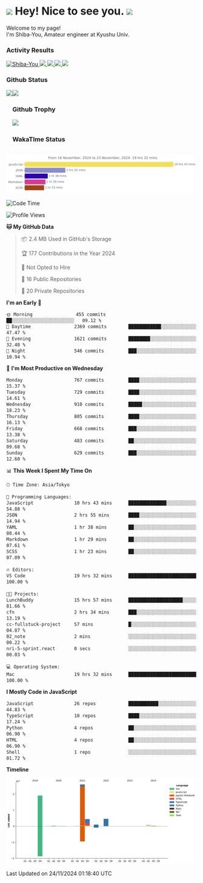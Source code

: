 <h1>
  <img src="https://emojis.slackmojis.com/emojis/images/1531849430/4246/blob-sunglasses.gif?1531849430" width="30"/> 
  Hey! Nice to see you.
  <img src="https://emojis.slackmojis.com/emojis/images/1531849430/4246/blob-sunglasses.gif?1531849430" width="30"/> 
</h1>
<p>
  Welcome to my page! <br />
  I'm Shiba-You, Amateur engineer at Kyushu Univ.
</p>


<h3>
  Activity Results
</h3>
<p align="left"> 
  <!--   GitHub  -->
  <a href="https://github.com/Shiba-You/Shiba-You/">
    <img src="https://komarev.com/ghpvc/?username=Shiba-You" alt="Shiba-You" />
  </a>
  <a href="https://github.com/Shiba-You">
    <img height="20" src="https://img.shields.io/github/followers/Shiba-You?label=follow&logo=github&style=flat" />
  </a>
  
  <!-- Qiita -->
  <a href="http://qiita.com/Shiba-You">
    <img height="20" src="https://qiita-badge.apiapi.app/s/Shiba-You/posts.svg" />
  </a>
  <a href="http://qiita.com/Shiba-You">
    <img height="20" src="https://qiita-badge.apiapi.app/s/Shiba-You/contributions.svg" />
  </a>
  <a href="http://qiita.com/Shiba-You">
    <img height="20" src="https://qiita-badge.apiapi.app/s/Shiba-You/followers.svg" />
  </a>
</p>


<h3>
  Github Status
</h3>
<div>
  <img height="170" align="left" src="https://github-readme-stats.vercel.app/api?username=Shiba-You&theme=tokyonight" />
  <img height="170" src="https://github-readme-stats.vercel.app/api/top-langs/?username=Shiba-You&theme=tokyonight&layout=compact" />
</div>

<h3>
  Github Trophy
</h3>
<div>
  <img width="800" src="https://github-profile-trophy.vercel.app/?username=Shiba-You&theme=tokyonight" />
</div>


<h3>
  WakaTIme Status
</h3>
<img src="https://github.com/Shiba-You/Shiba-You/blob/main/images/stat.svg" alt="Shiba-You WakaTime Activity"/>

<!--START_SECTION:waka-->
![Code Time](http://img.shields.io/badge/Code%20Time-993%20hrs%2043%20mins-blue)

![Profile Views](http://img.shields.io/badge/Profile%20Views-0-blue)

**🐱 My GitHub Data** 

> 📦 2.4 MB Used in GitHub's Storage 
 > 
> 🏆 177 Contributions in the Year 2024
 > 
> 🚫 Not Opted to Hire
 > 
> 📜 16 Public Repositories 
 > 
> 🔑 20 Private Repositories 
 > 
**I'm an Early 🐤** 

```text
🌞 Morning                455 commits         ██░░░░░░░░░░░░░░░░░░░░░░░   09.12 % 
🌆 Daytime                2369 commits        ████████████░░░░░░░░░░░░░   47.47 % 
🌃 Evening                1621 commits        ████████░░░░░░░░░░░░░░░░░   32.48 % 
🌙 Night                  546 commits         ███░░░░░░░░░░░░░░░░░░░░░░   10.94 % 
```
📅 **I'm Most Productive on Wednesday** 

```text
Monday                   767 commits         ████░░░░░░░░░░░░░░░░░░░░░   15.37 % 
Tuesday                  729 commits         ████░░░░░░░░░░░░░░░░░░░░░   14.61 % 
Wednesday                910 commits         █████░░░░░░░░░░░░░░░░░░░░   18.23 % 
Thursday                 805 commits         ████░░░░░░░░░░░░░░░░░░░░░   16.13 % 
Friday                   668 commits         ███░░░░░░░░░░░░░░░░░░░░░░   13.38 % 
Saturday                 483 commits         ██░░░░░░░░░░░░░░░░░░░░░░░   09.68 % 
Sunday                   629 commits         ███░░░░░░░░░░░░░░░░░░░░░░   12.60 % 
```


📊 **This Week I Spent My Time On** 

```text
🕑︎ Time Zone: Asia/Tokyo

💬 Programming Languages: 
JavaScript               10 hrs 43 mins      ██████████████░░░░░░░░░░░   54.88 % 
JSON                     2 hrs 55 mins       ████░░░░░░░░░░░░░░░░░░░░░   14.94 % 
YAML                     1 hr 38 mins        ██░░░░░░░░░░░░░░░░░░░░░░░   08.44 % 
Markdown                 1 hr 29 mins        ██░░░░░░░░░░░░░░░░░░░░░░░   07.61 % 
SCSS                     1 hr 23 mins        ██░░░░░░░░░░░░░░░░░░░░░░░   07.09 % 

🔥 Editors: 
VS Code                  19 hrs 32 mins      █████████████████████████   100.00 % 

🐱‍💻 Projects: 
LunchBuddy               15 hrs 57 mins      ████████████████████░░░░░   81.66 % 
cfn                      2 hrs 34 mins       ███░░░░░░░░░░░░░░░░░░░░░░   13.19 % 
cc-fullstuck-project     57 mins             █░░░░░░░░░░░░░░░░░░░░░░░░   04.87 % 
02_note                  2 mins              ░░░░░░░░░░░░░░░░░░░░░░░░░   00.22 % 
nri-5-sprint.react       0 secs              ░░░░░░░░░░░░░░░░░░░░░░░░░   00.03 % 

💻 Operating System: 
Mac                      19 hrs 32 mins      █████████████████████████   100.00 % 
```

**I Mostly Code in JavaScript** 

```text
JavaScript               26 repos            ███████████░░░░░░░░░░░░░░   44.83 % 
TypeScript               10 repos            ████░░░░░░░░░░░░░░░░░░░░░   17.24 % 
Python                   4 repos             ██░░░░░░░░░░░░░░░░░░░░░░░   06.90 % 
HTML                     4 repos             ██░░░░░░░░░░░░░░░░░░░░░░░   06.90 % 
Shell                    1 repo              ░░░░░░░░░░░░░░░░░░░░░░░░░   01.72 % 
```



**Timeline**

![Lines of Code chart](https://raw.githubusercontent.com/Shiba-You/Shiba-You/main/assets/bar_graph.png)


 Last Updated on 24/11/2024 01:18:40 UTC
<!--END_SECTION:waka-->
